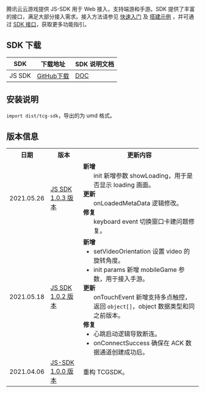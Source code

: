腾讯云云游戏提供 JS-SDK 用于 Web 接入，支持端游和手游。SDK 提供了丰富的接口，满足大部分接入需求。接入方法请参见 [快速入门](https://cloud.tencent.com/document/product/1162/46135) 及 [搭建示例](https://cloud.tencent.com/document/product/1162/56337) ，并可通过  [SDK 接口](https://cloud.tencent.com/document/product/1162/46134)，获取更多功能指引。

## SDK 下载 
| SDK    | 下载地址                                                     | SDK 说明文档                                                 |
| ------ | ------------------------------------------------------------ | ------------------------------------------------------------ |
| JS SDK | [GitHub下载](https://github.com/tencentyun/cloudgame-js-sdk) | [DOC](https://cloud.tencent.com/document/product/1162/46134) |

## 安装说明

`import dist/tcg-sdk`，导出的为 umd 格式。

## 版本信息 
<table>
<tr><th>日期</th><th width="17%">版本</th><th>更新内容</th></tr>
<tr>
<td>2021.05.26 </td>
<td><a href="https://ex.cloud-gaming.myqcloud.com/cloud_gaming_web_sdk/tcg-sdk/1.0.3/index.js">JS SDK 1.0.3 版本</a></td>
<td>
<b>新增</b><ul style="margin:0">
init 新增参数 showLoading，用于是否显示 loading 画面。
</ul>
<b>更新</b><ul style="margin:0">
onLoadedMetaData 逻辑修改。
</ul>
<b>修复</b><ul style="margin:0">
keyboard event 切换窗口卡建问题修复。
</ul></td></tr>
<tr>
<td>2021.05.18</td>
<td><a href="https://ex.cloud-gaming.myqcloud.com/cloud_gaming_web_sdk/tcg-sdk/1.0.2/index.js">JS SDK 1.0.2 版本</a></td>
<td>
<b>新增</b><ul style="margin:0">
<li/>setVideoOrientation 设置 video 的旋转角度。
<li/>init params 新增 mobileGame 参数，用于接入手游。
</ul>
<b>更新</b><ul style="margin:0">
onTouchEvent 新增支持多点触控，返回 <code>object[]</code>，object 数据类型和同之前版本。
</ul>
<b>修复</b><ul style="margin:0">
<li/>心跳启动逻辑导致断连。
<li/>onConnectSuccess 确保在 ACK  数据通道创建成功后。
</ul></td></tr>
<tr>
<td>2021.04.06</td>
<td><a href="https://ex.cloud-gaming.myqcloud.com/cloud_gaming_web_sdk/tcg-sdk/1.0.0/index.js">JS-SDK 1.0.0 版本</a></td>
<td>重构 TCGSDK。
</ul></tr>
</tbody></table>



